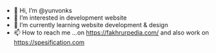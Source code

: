 - 👋 Hi, I’m @yunvonks
- 👀 I’m interested in development website
- 🌱 I’m currently learning website development & design
- 📫 How to reach me ...on https://fakhrurpedia.com/ and also work on https://spesification.com

<!---
yunvonks/yunvonks is a ✨ special ✨ repository because its `README.md` (this file) appears on your GitHub profile.
You can click the Preview link to take a look at your changes.
--->
